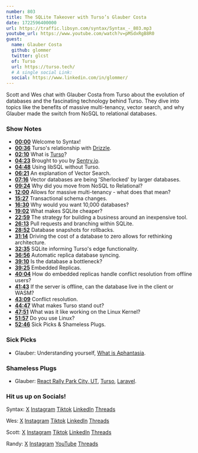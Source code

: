 ```yaml
---
number: 803
title: The SQLite Takeover with Turso’s Glauber Costa
date: 1722596400000
url: https://traffic.libsyn.com/syntax/Syntax_-_803.mp3
youtube_url: https://www.youtube.com/watch?v=pMSdxRgB8R0 
guest:
  name: Glauber Costa
  github: glommer
  twitter: glcst
  of: Turso
  url: https://turso.tech/
  # A single social Link:
  social: https://www.linkedin.com/in/glommer/
---
```


Scott and Wes chat with Glauber Costa from Turso about the evolution of databases and the fascinating technology behind Turso. They dive into topics like the benefits of massive multi-tenancy, vector search, and why Glauber made the switch from NoSQL to relational databases.

### Show Notes

* **[00:00](#t=00:00)** Welcome to Syntax!
* **[00:36](#t=00:36)** Turso's relationship with [Drizzle](https://orm.drizzle.team/).
* **[02:10](#t=02:10)** What is [Turso](https://turso.tech/)?
* **[04:23](#t=04:23)** Brought to you by [Sentry.io](https://sentry.io/syntax).
* **[04:48](#t=04:48)** Using libSQL without Turso.
* **[06:21](#t=06:21)** An explanation of Vector Search.
* **[07:16](#t=07:16)** Vector databases are being 'Sherlocked' by larger databases.
* **[09:24](#t=09:24)** Why did you move from NoSQL to Relational?
* **[12:00](#t=12:00)** Allows for massive multi-tenancy - what does that mean?
* **[15:27](#t=15:27)** Transactional schema changes.
* **[16:30](#t=16:30)** Why would you want 10,000 databases?
* **[19:02](#t=19:02)** What makes SQLite cheaper?
* **[22:59](#t=22:59)** The strategy for building a business around an inexpensive tool.
* **[26:13](#t=26:13)** Pull requests and branching within SQLite.
* **[28:52](#t=28:52)** Database snapshots for rollbacks.
* **[31:14](#t=31:14)** Driving the cost of a database to zero allows for rethinking architecture.
* **[32:35](#t=32:35)** SQLite informing Turso's edge functionality.
* **[36:56](#t=36:56)** Automatic replica database syncing.
* **[39:10](#t=39:10)** Is the database a bottleneck?
* **[39:25](#t=39:25)** Embedded Replicas.
* **[40:04](#t=40:04)** How do embedded replicas handle conflict resolution from offline users?
* **[41:43](#t=41:43)** If the server is offline, can the database live in the client or WASM?
* **[43:09](#t=43:09)** Conflict resolution.
* **[44:47](#t=44:47)** What makes Turso stand out?
* **[47:51](#t=47:51)** What was it like working on the Linux Kernel?
* **[51:57](#t=51:57)** Do you use Linux?
* **[52:46](#t=52:46)** Sick Picks & Shameless Plugs.

### Sick Picks

- Glauber: Understanding yourself, [What is Aphantasia](https://my.clevelandclinic.org/health/symptoms/25222-aphantasia).

### Shameless Plugs

- Glauber: [React Rally Park City, UT](https://www.reactrally.com/), [Turso](https://turso.tech/), [Laravel](https://laravel.com/).

### Hit us up on Socials!

Syntax: [X](https://twitter.com/syntaxfm) [Instagram](https://www.instagram.com/syntax_fm/) [Tiktok](https://www.tiktok.com/@syntaxfm) [LinkedIn](https://www.linkedin.com/company/96077407/admin/feed/posts/) [Threads](https://www.threads.net/@syntax_fm)

Wes: [X](https://twitter.com/wesbos) [Instagram](https://www.instagram.com/wesbos/) [Tiktok](https://www.tiktok.com/@wesbos) [LinkedIn](https://www.linkedin.com/in/wesbos/) [Threads](https://www.threads.net/@wesbos)

Scott: [X](https://twitter.com/stolinski) [Instagram](https://www.instagram.com/stolinski/) [Tiktok](https://www.tiktok.com/@stolinski) [LinkedIn](https://www.linkedin.com/in/stolinski/) [Threads](https://www.threads.net/@stolinski)

Randy: [X](https://twitter.com/randyrektor) [Instagram](https://www.instagram.com/randyrektor/) [YouTube](https://www.youtube.com/@randyrektor) [Threads](https://www.threads.net/@randyrektor)
